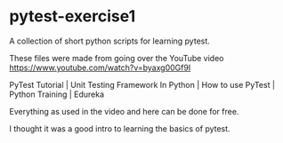 # pytest-exercise1
A collection of short python scripts for learning pytest.

These files were made from going over the YouTube video https://www.youtube.com/watch?v=byaxg00Gf9I 

PyTest Tutorial | Unit Testing Framework In Python | How to use PyTest | Python Training | Edureka

Everything as used in the video and here can be done for free.

I thought it was a good intro to learning the basics of pytest.
